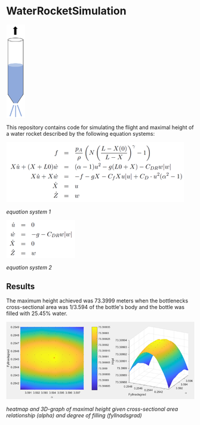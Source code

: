 # WaterRocketSimulation

<img src="/images/Raketen.PNG" alt="Rocket" width="50"/>

This repository contains code for simulating the flight and maximal height of a water rocket described by the following equation systems:

![Equation system 1](/images/Eq1.png)

_equation system 1_

![Equation system 2](/images/Eq2.png)

_equation system 2_

## Results
The maximum height achieved was 73.3999 meters when the bottlenecks cross-sectional area was 1/3.594 of the bottle's body and the bottle was filled with 25.45% water.

![Results](/images/OptimalResults.png)

_heatmap and 3D-graph of maximal height given cross-sectional area relationship (alpha) and degree of filling (fyllnadsgrad)_
